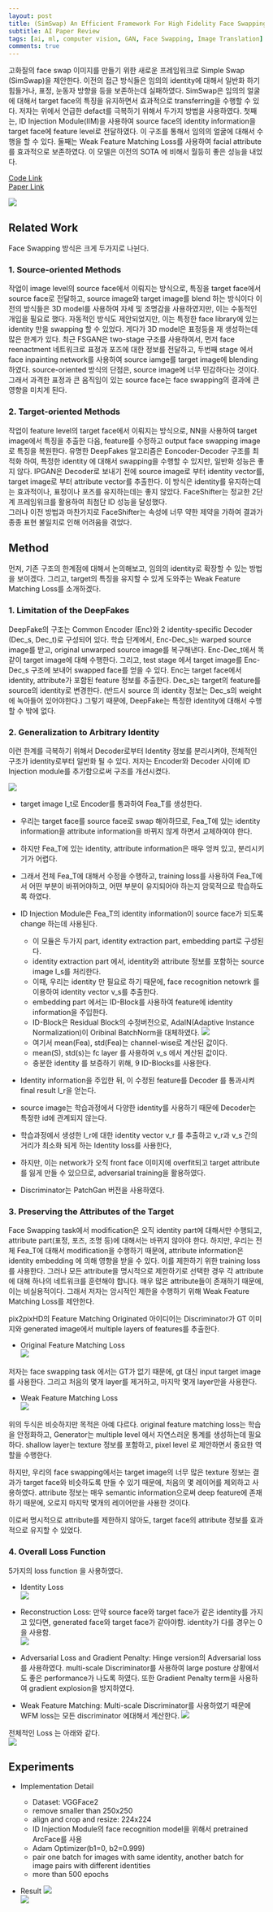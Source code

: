 ```yaml
---
layout: post   
title: (SimSwap) An Efficient Framework For High Fidelity Face Swapping   
subtitle: AI Paper Review       
tags: [ai, ml, computer vision, GAN, Face Swapping, Image Translation]      
comments: true  
---  
```


고화질의 face swap 이미지를 만들기 위한 새로운 프레임워크로 Simple Swap (SimSwap)을 제안한다.
이전의 접근 방식들은 임의의 identity에 대해서 일반화 하기 힘들거나, 표정, 눈동자 방향을 등을 보존하는데 실패하였다.
SimSwap은 임의의 얼굴에 대해서 target face의 특징을 유지하면서 효과적으로 transferring을 수행할 수 있다.
저자는 위에서 언급한 defact를 극복하기 위해서 두가지 방법을 사용하였다. 
첫째는, ID Injection Module(IIM)을 사용하여 source face의 identity information을 target face에 feature level로 전달하였다.
이 구조를 통해서 임의의 얼굴에 대해서 수행을 할 수 있다.
둘째는 Weak Feature Matching Loss를 사용하여 facial attribute를 효과적으로 보존하였다.
이 모델은 이전의 SOTA 에 비해서 월등히 좋은 성능을 내었다.

[Code Link](https://github.com/neuralchen/SimSwap)  
[Paper Link](https://arxiv.org/pdf/2106.06340v1.pdf)  

![](./../assets/resource/ai_paper/paper18/1.png)  


## Related Work
Face Swapping 방식은 크게 두가지로 나뉜다. 

### 1. Source-oriented Methods
작업이 image level의 source face에서 이뤄지는 방식으로, 
특징을 target face에서 source face로 전달하고, source image와 target image를 blend 하는 방식이다
이전의 방식들은 3D model를 사용하여 자세 및 조명감을 사용하였지만, 이는 수동적인 개입을 필요로 했다.
자동적인 방식도 제안되었지만, 이는 특정한 face library에 있는 identity 만을 swapping 할 수 있었다.
게다가 3D model은 표정등을 재 생성하는데 많은 한계가 있다. 최근 FSGAN은 two-stage 구조를 사용하여서, 먼저 face reenactment 네트워크로 표정과 포즈에 대한 정보를 
전달하고, 두번째 stage 에서 face inpainting network를 사용하여 source iamge를 target image에 blending 하였다. 
source-oriented 방식의 단점은, source image에 너무 민감하다는 것이다.
그래서 과격한 표정과 큰 움직임이 있는 source face는 face swapping의 결과에 큰 영향을 미치게 된다.

### 2. Target-oriented Methods
작업이 feature level의 target face에서 이뤄지는 방식으로,
NN을 사용하여 target image에서 특징을 추출한 다음, feature를 수정하고 output face swapping image로 특징을 복원한다. 
유명한 DeepFakes 알고리즘은 Eoncoder-Decoder 구조를 최적화 하여, 특정한 identity 에 대해서 swapping을 수행할 수 있지만, 일반화 성능은 좋지 않다.
IPGAN은 Decoder로 보내기 전에 source image로 부터 identity vector를, target image로 부터 attribute vector를 추출한다.
이 방식은 identity를 유지하는데는 효과적이나, 표정이나 포즈를 유지하는데는 좋지 않았다.
FaceShifter는 정교한 2단계 프레임워크를 활용하여 최첨단 ID 성능을 달성했다.  
그러나 이전 방법과 마찬가지로 FaceShifter는 속성에 너무 약한 제약을 가하여 결과가 종종 표현 불일치로 인해 어려움을 겪었다.

 
## Method
먼저, 기존 구조의 한계점에 대해서 논의해보고, 임의의 identity로 확장할 수 있는 방법을 보이겠다.
그리고, target의 특징을 유지할 수 있게 도와주는 Weak Feature Matching Loss를 소개하겠다.

### 1. Limitation of the DeepFakes
DeepFake의 구조는 Common Encoder (Enc)와 2 identity-specific Decoder (Dec_s, Dec_t)로 구성되어 있다.
학습 단계에서, Enc-Dec_s는 warped source image를 받고, original unwarped source image를 복구해낸다.
Enc-Dec_t에서 똑같이 target image에 대해 수행한다.
그리고, test stage 에서 target image를 Enc-Dec_s 구조에 보내어 swapped face를 얻을 수 있다. 
Enc는 target face에서 identity, attribute가 포함된 feature 정보를 추출한다. 
Dec_s는 target의 feature를 source의 identity로 변경한다. (반드시 source 의 identity 정보는 Dec_s의 weight에 녹아들어 있어야한다.)
그렇기 때문에, DeepFake는 특정한 identity에 대해서 수행할 수 밖에 없다.


### 2. Generalization to Arbitrary Identity

이런 한계를 극복하기 위해서 Decoder로부터 Identity 정보를 분리시켜야, 전체적인 구조가 identity로부터 일반화 될 수 있다. 
저자는 Encoder와 Decoder 사이에 ID Injection module를 추가함으로써 구조를 개선시켰다. 

![](./../assets/resource/ai_paper/paper18/2.png)  

* target image I_t로 Encoder를 통과하여 Fea_T를 생성한다.
* 우리는 target face를 source face로 swap 해야하므로, Fea_T에 있는 identity information을 attribute information을 바뀌지 않게 하면서 교체하여야 한다.
* 하지만 Fea_T에 있는 identity, attribute information은 매우 엉켜 있고, 분리시키기가 어렵다.
* 그래서 전체 Fea_T에 대해서 수정을 수행하고, training loss를 사용하여 Fea_T에서 어떤 부분이 바뀌어야하고, 어떤 부분이 유지되어야 하는지 암묵적으로 학습하도록 하였다.
* ID Injection Module은 Fea_T의 identity information이 source face가 되도록 change 하는데 사용된다.
    * 이 모듈은 두가지 part, identity extraction part, embedding part로 구성된다.
    * identity extraction part 에서, identity와 attribute 정보를 포함하는 source image I_s를 처리한다.
    * 이때, 우리는 identity 만 필요로 하기 때문에, face recognition netowrk 를 이용하여 identity vector v_s를 추출한다.
    * embedding part 에서는 ID-Block를 사용하여 feature에 identity information을 주입한다.
    * ID-Block은 Residual Block의 수정버전으로, AdaIN(Adaptive Instance Normalization)이 Oribinal BatchNorm을 대체하였다. 
    ![](./../assets/resource/ai_paper/paper18/3.png)  
    * 여기서 mean(Fea), std(Fea)는 channel-wise로 계산된 값이다. 
    * mean(S), std(s)는  fc layer 를 사용하여 v_s 에서 계산된 값이다. 
    * 충분한 identity 를 보증하기 위해, 9 ID-Blocks를 사용한다.
* Identity information을 주입한 뒤, 이 수정된 feature를 Decoder 를 통과시켜 final result I_r을 얻는다.
* source image는 학습과정에서 다양한 identity를 사용하기 때문에 Decoder는 특정한 id에 관계되지 않는다.

* 학습과정에서 생성한 I_r에 대한 identity vector v_r 를 추출하고 v_r과 v_s 간의 거리가 최소화 되게 하는 Identity loss를 사용한다,
* 하지만, 이는 network가 오직 front face 이미지에 overfit되고 target attribute를 잃게 만들 수 있으므로, adversarial training을 활용하였다.
* Discriminator는 PatchGan 버전을 사용하였다.

### 3. Preserving the Attributes of the Target
Face Swapping task에서 modification은 오직 identity part에 대해서만 수행되고, attribute part(표정, 포즈, 조명 등)에 대해서는 바뀌지 않아야 한다.
하지만, 우리는 전체 Fea_T에 대해서 modification을 수행하기 때문에, attribute information은 identity embedding 에 의해 영향을 받을 수 있다.
이를 제한하기 위한 training loss 를 사용한다. 
그러나 모든 attribute을 명시적으로 제한하기로 선택한 경우 각 attribute에 대해 하나의 네트워크를 훈련해야 합니다.
매우 많은 attribute들이 존재하기 때문에, 이는 비실용적이다.
그래서 저자는 암시적인 제한을 수행하기 위해 Weak Feature Matching Loss를 제안한다. 

pix2pixHD의 Feature Matching Originated 아이디어는 Discriminator가 GT 이미지와 generated image에서 multiple layers of features를 추출한다.
* Original Feature Matching Loss  
![](./../assets/resource/ai_paper/paper18/4.png)   

저자는 face swapping task 에서는 GT가 없기 때문에, gt 대신 input target image를 사용한다. 
그리고 처음의 몇개 layer를 제거하고, 마지막 몇개 layer만을 사용한다.
* Weak Feature Matching Loss  
![](./../assets/resource/ai_paper/paper18/5.png)   

위의 두식은 비슷하지만 목적은 아예 다르다.
original feature matching loss는 학습을 안정화하고, Generator는 multiple level 에서 자연스러운 통계를 생성하는데 필요하다. 
shallow layer는 texture 정보를 포함하고, pixel level 로 제안하면서 중요한 역할을 수행한다.

하지만, 우리의 face swapping에서는 target image의 너무 많은 texture 정보는 결과가 target face와 비슷하도록 만들 수 있기 때문에, 처음의 몇 레이어를 제외하고 사용하였다.
attribute 정보는 매우 semantic information으로써 deep feature에 존재하기 때문에, 오로지 마지막 몇개의 레이어만을 사용한 것이다.

이로써 명시적으로 attribute를 제한하지 않아도, target face의 attribute 정보를 효과적으로 유지할 수 있었다.

### 4. Overall Loss Function
5가지의 loss function 을 사용하였다.
* Identity Loss  
![](./../assets/resource/ai_paper/paper18/6.png)   

* Reconstruction Loss: 만약 source face와 target face가 같은 identity를 가지고 있다면, generated face와 target face가 같아야함.
identity가 다를 경우는 0을 사용함.   
![](./../assets/resource/ai_paper/paper18/7.png)   

* Adversarial Loss and Gradient Penalty: Hinge version의 Adversarial loss를 사용하였다.
multi-scale Discriminator를 사용하여 large posture 상황에서도 좋은 performance가 나도록 하였다.
또한 Gradient Penalty term을 사용하여 gradient explosion을 방지하였다.

* Weak Feature Matching: Multi-scale Discriminator를 사용하였기 때문에 WFM loss는 모든 discriminator 에대해서 계산한다.
![](./../assets/resource/ai_paper/paper18/8.png)   

전체적인 Loss 는 아래와 같다.  
![](./../assets/resource/ai_paper/paper18/9.png)   

## Experiments
* Implementation Detail
    * Dataset: VGGFace2
    * remove smaller than 250x250
    * align and crop and resize: 224x224
    * ID Injection Module의 face recognition model을 위해서 pretrained ArcFace를 사용
    * Adam Optimizer(b1=0, b2=0.999)
    * pair one batch for images with same identity, another batch for image pairs with different identities
    * more than 500 epochs
    
* Result
![](./../assets/resource/ai_paper/paper18/10.png)   
![](./../assets/resource/ai_paper/paper18/11.png)   